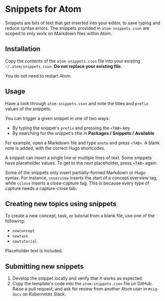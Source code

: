 # Snippets for Atom

Snippets are bits of text that get inserted into your editor, to save typing and
reduce syntax errors. The snippets provided in `atom-snippets.cson` are scoped to
only work on Markdown files within Atom.

## Installation

Copy the contents of the `atom-snippets.cson` file into your existing
`~/.atom/snippets.cson`. **Do not replace your existing file.**

You do not need to restart Atom.

## Usage

Have a look through `atom-snippets.cson` and note the titles and `prefix` values
of the snippets.

You can trigger a given snippet in one of two ways:

- By typing the snippet's `prefix` and pressing the `<TAB>` key
- By searching for the snippet's title in **Packages / Snippets / Available**

For example, open a Markdown file and type `anote` and press `<TAB>`. A blank
note is added, with the correct Hugo shortcodes.

A snippet can insert a single line or multiple lines of text. Some snippets
have placeholder values. To get to the next placeholder, press `<TAB>` again.

Some of the snippets only insert partially-formed Markdown or Hugo syntax.
For instance, `coverview` inserts the start of a concept overview tag, while
`cclose` inserts a close-capture tag. This is because every type of capture
needs a capture-close tab.

## Creating new topics using snippets

To create a new concept, task, or tutorial from a blank file, use one of the
following:

- `newconcept`
- `newtask`
- `newtutorial`

Placeholder text is included.

## Submitting new snippets

1.  Develop the snippet locally and verify that it works as expected.
2.  Copy the template's code into the `atom-snippets.cson` file on GitHub. Raise a
    pull request, and ask for review from another Atom user in `#sig-docs` on
    Kubernetes Slack.